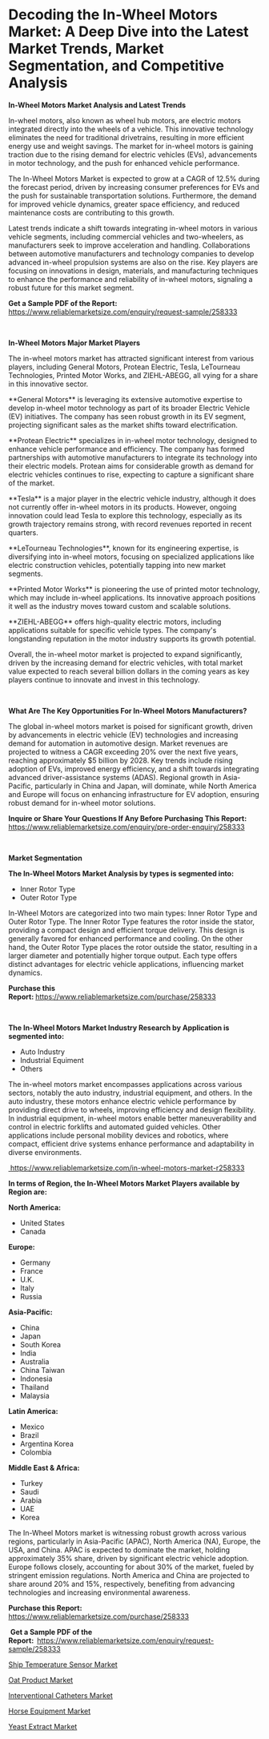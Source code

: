 <p><h1>Decoding the In-Wheel Motors Market: A Deep Dive into the Latest Market Trends, Market Segmentation, and Competitive Analysis</h1></p><p><strong>In-Wheel Motors Market Analysis and Latest Trends</strong></p>
<p><p>In-wheel motors, also known as wheel hub motors, are electric motors integrated directly into the wheels of a vehicle. This innovative technology eliminates the need for traditional drivetrains, resulting in more efficient energy use and weight savings. The market for in-wheel motors is gaining traction due to the rising demand for electric vehicles (EVs), advancements in motor technology, and the push for enhanced vehicle performance.</p><p>The In-Wheel Motors Market is expected to grow at a CAGR of 12.5% during the forecast period, driven by increasing consumer preferences for EVs and the push for sustainable transportation solutions. Furthermore, the demand for improved vehicle dynamics, greater space efficiency, and reduced maintenance costs are contributing to this growth. </p><p>Latest trends indicate a shift towards integrating in-wheel motors in various vehicle segments, including commercial vehicles and two-wheelers, as manufacturers seek to improve acceleration and handling. Collaborations between automotive manufacturers and technology companies to develop advanced in-wheel propulsion systems are also on the rise. Key players are focusing on innovations in design, materials, and manufacturing techniques to enhance the performance and reliability of in-wheel motors, signaling a robust future for this market segment.</p></p>
<p><strong>Get a Sample PDF of the Report:&nbsp;</strong> <a href="https://www.reliablemarketsize.com/enquiry/request-sample/258333?utm_campaign=1180&utm_medium=2&utm_source=Github&utm_content=ia&utm_term=08102024&utm_id=in-wheel-motors">https://www.reliablemarketsize.com/enquiry/request-sample/258333</a></p>
<p>&nbsp;</p>
<p><strong>In-Wheel Motors Major Market Players</strong></p>
<p><p>The in-wheel motors market has attracted significant interest from various players, including General Motors, Protean Electric, Tesla, LeTourneau Technologies, Printed Motor Works, and ZIEHL-ABEGG, all vying for a share in this innovative sector.</p><p>**General Motors** is leveraging its extensive automotive expertise to develop in-wheel motor technology as part of its broader Electric Vehicle (EV) initiatives. The company has seen robust growth in its EV segment, projecting significant sales as the market shifts toward electrification.</p><p>**Protean Electric** specializes in in-wheel motor technology, designed to enhance vehicle performance and efficiency. The company has formed partnerships with automotive manufacturers to integrate its technology into their electric models. Protean aims for considerable growth as demand for electric vehicles continues to rise, expecting to capture a significant share of the market.</p><p>**Tesla** is a major player in the electric vehicle industry, although it does not currently offer in-wheel motors in its products. However, ongoing innovation could lead Tesla to explore this technology, especially as its growth trajectory remains strong, with record revenues reported in recent quarters.</p><p>**LeTourneau Technologies**, known for its engineering expertise, is diversifying into in-wheel motors, focusing on specialized applications like electric construction vehicles, potentially tapping into new market segments.</p><p>**Printed Motor Works** is pioneering the use of printed motor technology, which may include in-wheel applications. Its innovative approach positions it well as the industry moves toward custom and scalable solutions.</p><p>**ZIEHL-ABEGG** offers high-quality electric motors, including applications suitable for specific vehicle types. The company's longstanding reputation in the motor industry supports its growth potential.</p><p>Overall, the in-wheel motor market is projected to expand significantly, driven by the increasing demand for electric vehicles, with total market value expected to reach several billion dollars in the coming years as key players continue to innovate and invest in this technology.</p></p>
<p>&nbsp;</p>
<p><strong>What Are The Key Opportunities For In-Wheel Motors Manufacturers?</strong></p>
<p><p>The global in-wheel motors market is poised for significant growth, driven by advancements in electric vehicle (EV) technologies and increasing demand for automation in automotive design. Market revenues are projected to witness a CAGR exceeding 20% over the next five years, reaching approximately $5 billion by 2028. Key trends include rising adoption of EVs, improved energy efficiency, and a shift towards integrating advanced driver-assistance systems (ADAS). Regional growth in Asia-Pacific, particularly in China and Japan, will dominate, while North America and Europe will focus on enhancing infrastructure for EV adoption, ensuring robust demand for in-wheel motor solutions.</p></p>
<p><strong>Inquire or Share Your Questions If Any Before Purchasing This Report:</strong> <a href="https://www.reliablemarketsize.com/enquiry/pre-order-enquiry/258333?utm_campaign=1180&utm_medium=2&utm_source=Github&utm_content=ia&utm_term=08102024&utm_id=in-wheel-motors">https://www.reliablemarketsize.com/enquiry/pre-order-enquiry/258333</a></p>
<p>&nbsp;</p>
<p><strong>Market Segmentation</strong></p>
<p><strong>The In-Wheel Motors Market Analysis by types is segmented into:</strong></p>
<p><ul><li>Inner Rotor Type</li><li>Outer Rotor Type</li></ul></p>
<p><p>In-Wheel Motors are categorized into two main types: Inner Rotor Type and Outer Rotor Type. The Inner Rotor Type features the rotor inside the stator, providing a compact design and efficient torque delivery. This design is generally favored for enhanced performance and cooling. On the other hand, the Outer Rotor Type places the rotor outside the stator, resulting in a larger diameter and potentially higher torque output. Each type offers distinct advantages for electric vehicle applications, influencing market dynamics.</p></p>
<p><strong>Purchase this Report:&nbsp;</strong><a href="https://www.reliablemarketsize.com/purchase/258333?utm_campaign=1180&utm_medium=2&utm_source=Github&utm_content=ia&utm_term=08102024&utm_id=in-wheel-motors">https://www.reliablemarketsize.com/purchase/258333</a></p>
<p>&nbsp;</p>
<p><strong>The In-Wheel Motors Market Industry Research by Application is segmented into:</strong></p>
<p><ul><li>Auto Industry</li><li>Industrial Equiment</li><li>Others</li></ul></p>
<p><p>The in-wheel motors market encompasses applications across various sectors, notably the auto industry, industrial equipment, and others. In the auto industry, these motors enhance electric vehicle performance by providing direct drive to wheels, improving efficiency and design flexibility. In industrial equipment, in-wheel motors enable better maneuverability and control in electric forklifts and automated guided vehicles. Other applications include personal mobility devices and robotics, where compact, efficient drive systems enhance performance and adaptability in diverse environments.</p></p>
<p><a href="https://www.reliablemarketsize.com/in-wheel-motors-market-r258333?utm_campaign=1180&utm_medium=2&utm_source=Github&utm_content=ia&utm_term=08102024&utm_id=in-wheel-motors">&nbsp;https://www.reliablemarketsize.com/in-wheel-motors-market-r258333</a></p>
<p><strong>In terms of Region, the In-Wheel Motors Market Players available by Region are:</strong></p>
<p>
    <p> <strong> North America: </strong>
        <ul>
            <li>United States</li>
            <li>Canada</li>
        </ul>
        </p> 
    <p> <strong> Europe: </strong>
        <ul>
            <li>Germany</li>
            <li>France</li>
            <li>U.K.</li>
            <li>Italy</li>
            <li>Russia</li>
        </ul>
        </p> 
    <p> <strong> Asia-Pacific: </strong>
        <ul>
            <li>China</li>
            <li>Japan</li>
            <li>South Korea</li>
            <li>India</li>
            <li>Australia</li>
            <li>China Taiwan</li>
            <li>Indonesia</li>
            <li>Thailand</li>
            <li>Malaysia</li>
        </ul>
        </p> 
    <p> <strong> Latin America: </strong>
        <ul>
            <li>Mexico</li>
            <li>Brazil</li>
            <li>Argentina Korea</li>
            <li>Colombia</li>
        </ul>
        </p> 
    <p> <strong> Middle East & Africa: </strong>
        <ul>
            <li>Turkey</li>
            <li>Saudi</li>
            <li>Arabia</li>
            <li>UAE</li>
            <li>Korea</li>
        </ul>
    </p>
    </p>
<p><p>The In-Wheel Motors market is witnessing robust growth across various regions, particularly in Asia-Pacific (APAC), North America (NA), Europe, the USA, and China. APAC is expected to dominate the market, holding approximately 35% share, driven by significant electric vehicle adoption. Europe follows closely, accounting for about 30% of the market, fueled by stringent emission regulations. North America and China are projected to share around 20% and 15%, respectively, benefiting from advancing technologies and increasing environmental awareness.</p></p>
<p><strong>Purchase this Report: </strong><a href="https://www.reliablemarketsize.com/purchase/258333?utm_campaign=1180&utm_medium=2&utm_source=Github&utm_content=ia&utm_term=08102024&utm_id=in-wheel-motors">https://www.reliablemarketsize.com/purchase/258333</a></p>
<p>&nbsp;<strong>Get a Sample PDF of the Report:&nbsp;&nbsp;</strong><a href="https://www.reliablemarketsize.com/enquiry/request-sample/258333?utm_campaign=1180&utm_medium=2&utm_source=Github&utm_content=ia&utm_term=08102024&utm_id=in-wheel-motors">https://www.reliablemarketsize.com/enquiry/request-sample/258333</a></p>
<p><strong></strong></p>
<p><p><a href="https://github.com/BryceTownsendr/Market-Research-Report-List-6/blob/main/ship-temperature-sensor-market.md?utm_campaign=1180&utm_medium=2&utm_source=Github&utm_content=ia&utm_term=08102024&utm_id=in-wheel-motors">Ship Temperature Sensor Market</a></p><p><a href="https://issuu.com/reportprime-2/docs/oat-product-market-size-2030.pptx?utm_campaign=1180&utm_medium=2&utm_source=Github&utm_content=ia&utm_term=08102024&utm_id=in-wheel-motors">Oat Product Market</a></p><p><a href="https://www.linkedin.com/pulse/interventional-catheters-market-drivers-challenges-forecast-ljukf?utm_campaign=1180&utm_medium=2&utm_source=Github&utm_content=ia&utm_term=08102024&utm_id=in-wheel-motors">Interventional Catheters Market</a></p><p><a href="https://www.linkedin.com/pulse/horse-equipment-market-overview-global-trends-future-prospects-onpmf?utm_campaign=1180&utm_medium=2&utm_source=Github&utm_content=ia&utm_term=08102024&utm_id=in-wheel-motors">Horse Equipment Market</a></p><p><a href="https://issuu.com/reportprime-2/docs/yeast-extract-market-size-2030.pptx?utm_campaign=1180&utm_medium=2&utm_source=Github&utm_content=ia&utm_term=08102024&utm_id=in-wheel-motors">Yeast Extract Market</a></p></p>